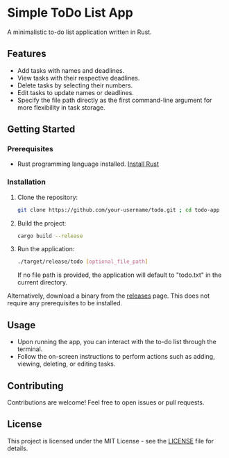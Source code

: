 # Simple ToDo List App

A minimalistic to-do list application written in Rust.

## Features

- Add tasks with names and deadlines.
- View tasks with their respective deadlines.
- Delete tasks by selecting their numbers.
- Edit tasks to update names or deadlines.
- Specify the file path directly as the first command-line argument for more flexibility in task storage.

## Getting Started

### Prerequisites

- Rust programming language installed. [Install Rust](https://www.rust-lang.org/tools/install)

### Installation

1. Clone the repository:

    ```bash
    git clone https://github.com/your-username/todo.git ; cd todo-app
    ```

2. Build the project:

    ```bash
    cargo build --release
    ```

3. Run the application:

    ```bash
    ./target/release/todo [optional_file_path]
    ```

   If no file path is provided, the application will default to "todo.txt" in the current directory.


Alternatively, download a binary from the [releases](https://github.com/ryankembrey/todo/releases) page. This does not require 
any prerequisites to be installed.

## Usage

- Upon running the app, you can interact with the to-do list through the terminal.
- Follow the on-screen instructions to perform actions such as adding, viewing, deleting, or editing tasks.

## Contributing

Contributions are welcome! Feel free to open issues or pull requests.

## License

This project is licensed under the MIT License - see the [LICENSE](LICENSE) file for details.
